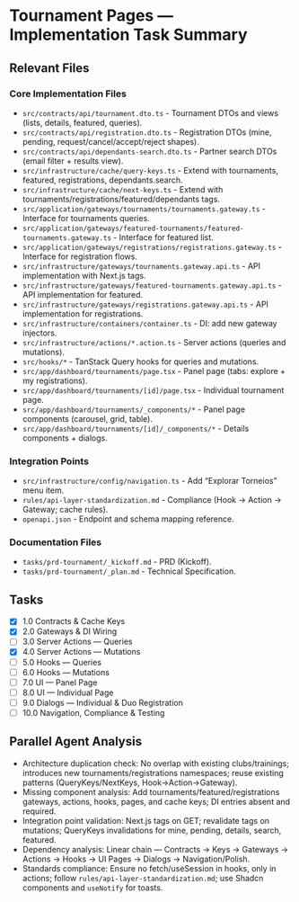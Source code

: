 # Tournament Pages — Implementation Task Summary

## Relevant Files

### Core Implementation Files

- `src/contracts/api/tournament.dto.ts` - Tournament DTOs and views (lists, details, featured, queries).
- `src/contracts/api/registration.dto.ts` - Registration DTOs (mine, pending, request/cancel/accept/reject shapes).
- `src/contracts/api/dependants-search.dto.ts` - Partner search DTOs (email filter + results view).
- `src/infrastructure/cache/query-keys.ts` - Extend with tournaments, featured, registrations, dependants.search.
- `src/infrastructure/cache/next-keys.ts` - Extend with tournaments/registrations/featured/dependants tags.
- `src/application/gateways/tournaments/tournaments.gateway.ts` - Interface for tournaments queries.
- `src/application/gateways/featured-tournaments/featured-tournaments.gateway.ts` - Interface for featured list.
- `src/application/gateways/registrations/registrations.gateway.ts` - Interface for registration flows.
- `src/infrastructure/gateways/tournaments.gateway.api.ts` - API implementation with Next.js tags.
- `src/infrastructure/gateways/featured-tournaments.gateway.api.ts` - API implementation for featured.
- `src/infrastructure/gateways/registrations.gateway.api.ts` - API implementation for registrations.
- `src/infrastructure/containers/container.ts` - DI: add new gateway injectors.
- `src/infrastructure/actions/*.action.ts` - Server actions (queries and mutations).
- `src/hooks/*` - TanStack Query hooks for queries and mutations.
- `src/app/dashboard/tournaments/page.tsx` - Panel page (tabs: explore + my registrations).
- `src/app/dashboard/tournaments/[id]/page.tsx` - Individual tournament page.
- `src/app/dashboard/tournaments/_components/*` - Panel page components (carousel, grid, table).
- `src/app/dashboard/tournaments/[id]/_components/*` - Details components + dialogs.

### Integration Points

- `src/infrastructure/config/navigation.ts` - Add “Explorar Torneios” menu item.
- `rules/api-layer-standardization.md` - Compliance (Hook → Action → Gateway; cache rules).
- `openapi.json` - Endpoint and schema mapping reference.

### Documentation Files

- `tasks/prd-tournament/_kickoff.md` - PRD (Kickoff).
- `tasks/prd-tournament/_plan.md` - Technical Specification.

## Tasks

- [x] 1.0 Contracts & Cache Keys
- [x] 2.0 Gateways & DI Wiring
- [ ] 3.0 Server Actions — Queries
- [x] 4.0 Server Actions — Mutations
- [ ] 5.0 Hooks — Queries
- [ ] 6.0 Hooks — Mutations
- [ ] 7.0 UI — Panel Page
- [ ] 8.0 UI — Individual Page
- [ ] 9.0 Dialogs — Individual & Duo Registration
- [ ] 10.0 Navigation, Compliance & Testing

## Parallel Agent Analysis

- Architecture duplication check: No overlap with existing clubs/trainings; introduces new tournaments/registrations namespaces; reuse existing patterns (QueryKeys/NextKeys, Hook→Action→Gateway).
- Missing component analysis: Add tournaments/featured/registrations gateways, actions, hooks, pages, and cache keys; DI entries absent and required.
- Integration point validation: Next.js tags on GET; revalidate tags on mutations; QueryKeys invalidations for mine, pending, details, search, featured.
- Dependency analysis: Linear chain — Contracts → Keys → Gateways → Actions → Hooks → UI Pages → Dialogs → Navigation/Polish.
- Standards compliance: Ensure no fetch/useSession in hooks, only in actions; follow `rules/api-layer-standardization.md`; use Shadcn components and `useNotify` for toasts.

